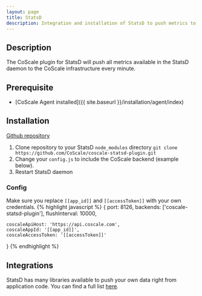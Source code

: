 ```yaml
---
layout: page
title: StatsD
description: Integration and installation of StatsD to push metrics to the CoScale platform.
---
```

## Description
The CoScale plugin for StatsD will push all metrics available in the StatsD daemon to the CoScale infrastructure every minute.

## Prerequisite
* [CoScale Agent installed]({{ site.baseurl }}/installation/agent/index)

## Installation
<a href="https://github.com/CoScale/coscale-statsd-plugin" target="_blank" class="btn btn-large btn-info"><i class="fa fa-3x fa-fw fa-github-square"></i> Github repository</a>

1. Clone repository to your StatsD `node_modules` directory
    `git clone https://github.com/CoScale/coscale-statsd-plugin.git`
2. Change your `config.js` to include the CoScale backend (example below).
3. Restart StatsD daemon

### Config
Make sure you replace `[[app_id]]` and `[[accessToken]]` with your own credentials.
{% highlight javascript %}
{
    port: 8126,
    backends: ['coscale-statsd-plugin'],
    flushInterval: 10000,

    coscaleApiHost: 'https://api.coscale.com',
    coscaleAppId: '[[app_id]]',
    coscaleAccessToken: '[[accessToken]]'
}
{% endhighlight %}

## Integrations

StatsD has many libraries available to push your own data right from application code. You can find a full list <a href="https://github.com/etsy/statsd/wiki" target="_BLANK">here</a>.
